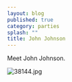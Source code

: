 ```yaml
---
layout: blog
published: true
category: parties
splash: ""
title: John Johnson
---
```


Meet John Johnson.

![38144.jpg]({{site.baseurl}}/media/38144.jpg)

